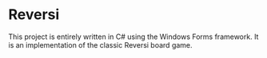 # Reversi

This project is entirely written in C# using the Windows Forms framework.
It is an implementation of the classic Reversi board game.

